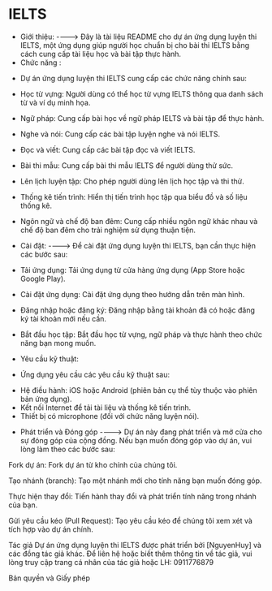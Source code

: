 # IELTS
* Giới thiệu:
----> Đây là tài liệu README cho dự án ứng dụng luyện thi IELTS, một ứng dụng giúp người học chuẩn bị cho bài thi IELTS bằng cách cung cấp tài liệu học và bài tập thực hành.
* Chức năng :
+ Dự án ứng dụng luyện thi IELTS cung cấp các chức năng chính sau:

+ Học từ vựng: Người dùng có thể học từ vựng IELTS thông qua danh sách từ và ví dụ minh họa.

+ Ngữ pháp: Cung cấp bài học về ngữ pháp IELTS và bài tập để thực hành.

+ Nghe và nói: Cung cấp các bài tập luyện nghe và nói IELTS.

+ Đọc và viết: Cung cấp các bài tập đọc và viết IELTS.

+ Bài thi mẫu: Cung cấp bài thi mẫu IELTS để người dùng thử sức.

+ Lên lịch luyện tập: Cho phép người dùng lên lịch học tập và thi thử.

+ Thống kê tiến trình: Hiển thị tiến trình học tập qua biểu đồ và số liệu thống kê.

+ Ngôn ngữ và chế độ ban đêm: Cung cấp nhiều ngôn ngữ khác nhau và chế độ ban đêm cho trải nghiệm sử dụng thuận tiện.
* Cài đặt:
----> Để cài đặt ứng dụng luyện thi IELTS, bạn cần thực hiện các bước sau:

+ Tải ứng dụng: Tải ứng dụng từ cửa hàng ứng dụng (App Store hoặc Google Play).

+ Cài đặt ứng dụng: Cài đặt ứng dụng theo hướng dẫn trên màn hình.

+ Đăng nhập hoặc đăng ký: Đăng nhập bằng tài khoản đã có hoặc đăng ký tài khoản mới nếu cần.

+ Bắt đầu học tập: Bắt đầu học từ vựng, ngữ pháp và thực hành theo chức năng bạn mong muốn.

* Yêu cầu kỹ thuật: 
- Ứng dụng yêu cầu các yêu cầu kỹ thuật sau:

+ Hệ điều hành: iOS hoặc Android (phiên bản cụ thể tùy thuộc vào phiên bản ứng dụng).
+ Kết nối Internet để tải tài liệu và thống kê tiến trình.
+ Thiết bị có microphone (đối với chức năng luyện nói).
* Phát triển và Đóng góp
----> Dự án này đang phát triển và mở cửa cho sự đóng góp của cộng đồng. Nếu bạn muốn đóng góp vào dự án, vui lòng làm theo các bước sau:

Fork dự án: Fork dự án từ kho chính của chúng tôi.

Tạo nhánh (branch): Tạo một nhánh mới cho tính năng bạn muốn đóng góp.

Thực hiện thay đổi: Tiến hành thay đổi và phát triển tính năng trong nhánh của bạn.

Gửi yêu cầu kéo (Pull Request): Tạo yêu cầu kéo để chúng tôi xem xét và tích hợp vào dự án chính.

Tác giả
Dự án ứng dụng luyện thi IELTS được phát triển bởi [NguyenHuy] và các đồng tác giả khác. Để liên hệ hoặc biết thêm thông tin về tác giả, vui lòng truy cập trang cá nhân của tác giả hoặc LH: 0911776879

Bản quyền và Giấy phép
